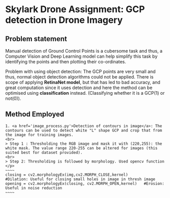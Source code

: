 # Skylark Drone Assignment: GCP detection in Drone Imagery

## Problem statement
Manual detection of Ground Control Points is a cubersome task and thus, a Computer Vision and Deep Learning model can help simplify this task by identifying the points and then plotting their co-ordinates.

Problem with using object detection: The GCP points are very small and thus, normal object detection algorithms could not be applied. There is scope of applying <strong>RetinaNet model</strong>, but that has led to bad accuracy, and great computation since it uses detection and here the method can be optimised using <strong>classification</strong> instead. (Classifying whether it is a GCP(1) or not(0)).

## Method Employed


    1. <a href='image_process.py'>Detection of contours in image</a>: The contours can be used to detect white "L" shape GCP and crop that from the image for training images.
    <br>
    > Step 1 : Thresholding the RGB image and mask it with (220,255): the white mask. The value range 220-255 can be altered for images (this suited best for dataset provided).
    <br>
    > Step 2: Thresholding is followed by morphology. Used opencv function
    </p>
    ~~~~
    closing = cv2.morphologyEx(img,cv2.MORPH_CLOSE,kernel)       #Dilation: Useful for closing small holes in image in thresh image
    opening = cv2.morphologyEx(closing, cv2.MORPH_OPEN,kernel)   #Erosion: Useful in noise reduction
    ~~~~
        
    
